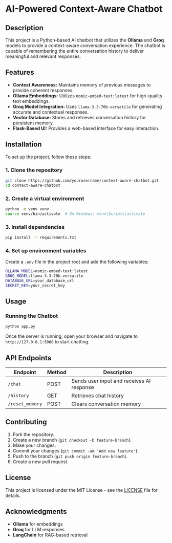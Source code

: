 
# AI-Powered Context-Aware Chatbot

## Description

This project is a Python-based AI chatbot that utilizes the **Ollama** and **Groq** models to provide a context-aware conversation experience. 
The chatbot is capable of remembering the entire conversation history to deliver meaningful and relevant responses.

## Features

- **Context Awareness:** Maintains memory of previous messages to provide coherent responses.
- **Ollama Embeddings:** Utilizes `nomic-embed-text:latest` for high-quality text embeddings.
- **Groq Model Integration:** Uses `llama-3.3-70b-versatile` for generating accurate and contextual responses.
- **Vector Database:** Stores and retrieves conversation history for persistent memory.
- **Flask-Based UI:** Provides a web-based interface for easy interaction.

## Installation

To set up the project, follow these steps:

### 1. Clone the repository
```bash
git clone https://github.com/yourusername/context-aware-chatbot.git
cd context-aware-chatbot
```

### 2. Create a virtual environment
```bash
python -m venv venv
source venv/bin/activate  # On Windows: venv\Scripts\activate
```

### 3. Install dependencies
```bash
pip install -r requirements.txt
```

### 4. Set up environment variables

Create a `.env` file in the project root and add the following variables:

```bash
OLLAMA_MODEL=nomic-embed-text:latest
GROQ_MODEL=llama-3.3-70b-versatile
DATABASE_URL=your_database_url
SECRET_KEY=your_secret_key
```

## Usage

### Running the Chatbot

```bash
python app.py
```

Once the server is running, open your browser and navigate to `http://127.0.0.1:5000` to start chatting.

## API Endpoints

| Endpoint         | Method | Description |
|-----------------|--------|-------------|
| `/chat`         | POST   | Sends user input and receives AI response |
| `/history`      | GET    | Retrieves chat history |
| `/reset_memory` | POST   | Clears conversation memory |

## Contributing

1. Fork the repository.
2. Create a new branch (`git checkout -b feature-branch`).
3. Make your changes.
4. Commit your changes (`git commit -am 'Add new feature'`).
5. Push to the branch (`git push origin feature-branch`).
6. Create a new pull request.

## License

This project is licensed under the MIT License - see the [LICENSE](LICENSE) file for details.

## Acknowledgments

- **Ollama** for embeddings
- **Groq** for LLM responses
- **LangChain** for RAG-based retrieval
